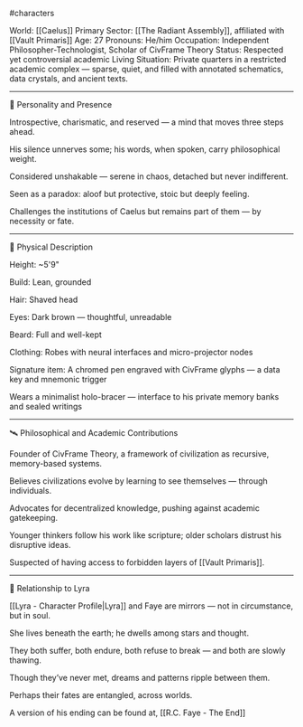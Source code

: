 #characters 

World: [[Caelus]]
Primary Sector: [[The Radiant Assembly]], affiliated with [[Vault Primaris]]
Age: 27
Pronouns: He/him
Occupation: Independent Philosopher-Technologist, Scholar of CivFrame Theory
Status: Respected yet controversial academic
Living Situation: Private quarters in a restricted academic complex — sparse, quiet, and filled with annotated schematics, data crystals, and ancient texts.


---

🧠 Personality and Presence

Introspective, charismatic, and reserved — a mind that moves three steps ahead.

His silence unnerves some; his words, when spoken, carry philosophical weight.

Considered unshakable — serene in chaos, detached but never indifferent.

Seen as a paradox: aloof but protective, stoic but deeply feeling.

Challenges the institutions of Caelus but remains part of them — by necessity or fate.



---

🧬 Physical Description

Height: ~5'9"

Build: Lean, grounded

Hair: Shaved head

Eyes: Dark brown — thoughtful, unreadable

Beard: Full and well-kept

Clothing: Robes with neural interfaces and micro-projector nodes

Signature item: A chromed pen engraved with CivFrame glyphs — a data key and mnemonic trigger

Wears a minimalist holo-bracer — interface to his private memory banks and sealed writings



---

🛰️ Philosophical and Academic Contributions

Founder of CivFrame Theory, a framework of civilization as recursive, memory-based systems.

Believes civilizations evolve by learning to see themselves — through individuals.

Advocates for decentralized knowledge, pushing against academic gatekeeping.

Younger thinkers follow his work like scripture; older scholars distrust his disruptive ideas.

Suspected of having access to forbidden layers of [[Vault Primaris]].



---

💠 Relationship to Lyra

[[Lyra - Character Profile|Lyra]] and Faye are mirrors — not in circumstance, but in soul.

She lives beneath the earth; he dwells among stars and thought.

They both suffer, both endure, both refuse to break — and both are slowly thawing.

Though they’ve never met, dreams and patterns ripple between them.

Perhaps their fates are entangled, across worlds.

A version of his ending can be found at, [[R.C. Faye - The End]]